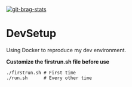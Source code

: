 [![git-brag-stats](https://labs.turbo.run/git-brag?user=vmware&repo=vic)](https://github.com/turbo/git-brag)
# DevSetup

Using Docker to reproduce my dev environment. 

**Customize the firstrun.sh file before use**
   
    ./firstrun.sh # First time
    ./run.sh 	  # Every other time
